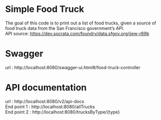 # Simple Food Truck
 The goal of this code is to print out a list of food trucks, given a source of food truck data 
 from the San Francisco government’s API.
 <br>
 API source: https://dev.socrata.com/foundry/data.sfgov.org/jjew-r69b

# Swagger 
url : http://localhost:8080/swagger-ui.html#/food-truck-controller


# API documentation 
url : http://localhost:8080/v2/api-docs
<br>
End point 1 : http://localhost:8080/allTrucks
<br>
End point 2 : http://localhost:8080/trucksByType/{type}



